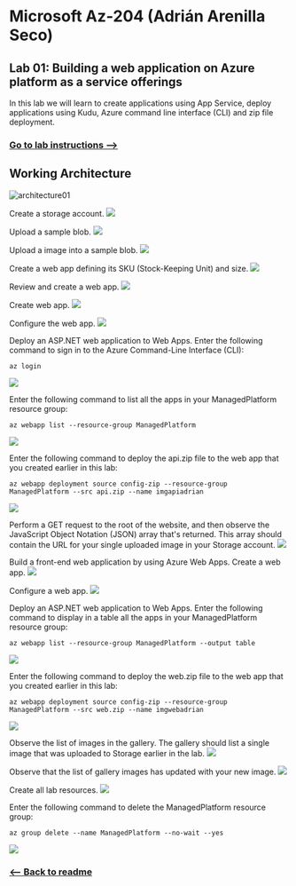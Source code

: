 # Microsoft Az-204 (Adrián Arenilla Seco)

## Lab 01: Building a web application on Azure platform as a service offerings
In this lab we will learn to create applications using App Service, deploy applications using Kudu, Azure command line interface (CLI) and zip file deployment.

### [Go to lab instructions -->](Files/AZ-204_01_lab.md)

## Working Architecture
![architecture01](architecture_01.png)

Create a storage account.
![](Evidences/Image1.png)


Upload a sample blob.
![](Evidences/Image2.png)


Upload a image into a sample blob.
![](Evidences/Image3.png)


Create a web app defining its SKU (Stock-Keeping Unit) and size.
![](Evidences/Image4.png)


Review and create a web app.
![](Evidences/Image5.png)


Create web app.
![](Evidences/Image6.png)


Configure the web app.
![](Evidences/Image7.png)


Deploy an ASP.NET web application to Web Apps. Enter the following command to sign in to the Azure Command-Line Interface (CLI): 
```
az login 
```
![](Evidences/Image8.png)


Enter the following command to list all the apps in your ManagedPlatform resource group:
```
az webapp list --resource-group ManagedPlatform
```
![](Evidences/Image9.png)


Enter the following command to deploy the api.zip file to the web app that you created earlier in this lab:
```
az webapp deployment source config-zip --resource-group ManagedPlatform --src api.zip --name imgapiadrian
```
![](Evidences/Image10.png)


Perform a GET request to the root of the website, and then observe the JavaScript Object Notation (JSON) array that's returned. This array should contain the URL for your single uploaded image in your Storage account.
![](Evidences/Image15.png)


Build a front-end web application by using Azure Web Apps. Create a web app.
![](Evidences/Image11.png)


Configure a web app.
![](Evidences/Image12.png)


Deploy an ASP.NET web application to Web Apps. Enter the following command to display in a table all the apps in your ManagedPlatform resource group:
```
az webapp list --resource-group ManagedPlatform --output table
```
![](Evidences/Image13.png)


Enter the following command to deploy the web.zip file to the web app that you created earlier in this lab:
```
az webapp deployment source config-zip --resource-group ManagedPlatform --src web.zip --name imgwebadrian
```
![](Evidences/Image14.png)


Observe the list of images in the gallery. The gallery should list a single image that was uploaded to Storage earlier in the lab.
![](Evidences/Image16.png)


Observe that the list of gallery images has updated with your new image.
![](Evidences/Image17.png)


Create all lab resources.
![](Evidences/Image18.png)


Enter the following command to delete the ManagedPlatform resource group:
```
az group delete --name ManagedPlatform --no-wait --yes
```
![](Evidences/Image19.png)


### [<-- Back to readme](../../../../readme.md)


